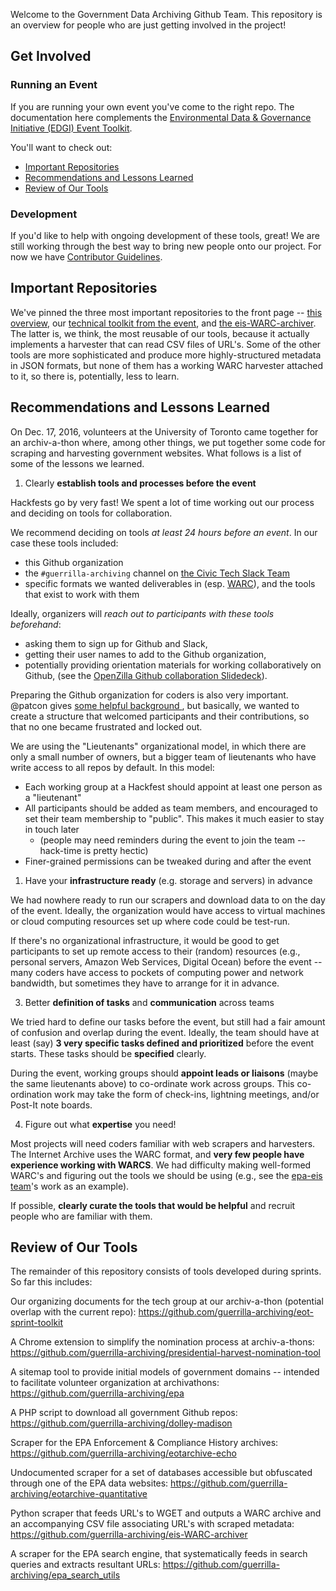 
Welcome to the Government Data Archiving Github Team. This repository is an overview for people who are just getting involved in the project!

## Get Involved

### Running an Event

If you are running your own event you've come to the right repo. The documentation here complements the [Environmental Data & Governance Initiative (EDGI) Event Toolkit](https://envirodatagov.org/event-toolkit/).

You'll want to check out:

- [Important Repositories](#important-repositories)
- [Recommendations and Lessons Learned](#recommendations-and-lessons-learned)
- [Review of Our Tools](#review-of-our-tools)

### Development

If you'd like to help with ongoing development of these tools, great! We are still working through the best way to bring new people onto our project. For now we have [Contributor Guidelines](https://github.com/edgi-govdata-archiving/overview/blob/master/CONTRIBUTING.md).

## Important Repositories

We've pinned the three most important repositories to the front page -- [this overview](https://github.com/edgi-govdata-archiving/overview), our [technical toolkit from the event](https://github.com/edgi-govdata-archiving/eot-sprint-toolkit), and [the eis-WARC-archiver](https://github.com/edgi-govdata-archiving/eis-WARC-archiver).  The latter is, we think, the most reusable of our tools, because it actually implements a harvester that can read CSV files of URL's.  Some of the other tools are more sophisticated and produce more highly-structured metadata in JSON formats, but none of them has a working WARC harvester attached to it, so there is, potentially, less to learn.

## Recommendations and Lessons Learned

On Dec. 17, 2016, volunteers at the University of Toronto came together for an archiv-a-thon where, among other things, we put together some code for scraping and harvesting government websites. What follows is a list of some of the lessons we learned.

1. Clearly **establish tools and processes before the event**

  Hackfests go by very fast! We spent a lot of time working out our process and deciding on tools for collaboration.

  We recommend deciding on tools _at least 24 hours before an event_. In our case these tools included:
  - this Github organization
  - the `#guerrilla-archiving` channel on [the Civic Tech Slack Team](http://civictechto-slack-invite.herokuapp.com/)
  - specific formats we wanted deliverables in (esp. [WARC](https://en.wikipedia.org/wiki/Web_ARChive)), and the tools that exist to work with them

  Ideally, organizers will _reach out to participants with these tools beforehand_:

  - asking them to sign up for Github and Slack,
  - getting their user names to add to the Github organization,
  - potentially providing orientation materials for working collaboratively on Github, (see the [OpenZilla Github collaboration Slidedeck](http://mozillascience.github.io/working-open-workshop/github_for_collaboration/)).   

  Preparing the Github organization for coders is also very important. @patcon gives [some helpful background ](https://github.com/edgi-govdata-archiving/overview/issues/7), but basically, we wanted to create a structure that welcomed participants and their contributions, so that no one became frustrated and locked out.

  We are using the "Lieutenants" organizational model, in which there are only a small number of owners, but a bigger team of lieutenants who have write access to all repos by default. In this model:

  - Each working group at a Hackfest should appoint at least one person as a "lieutenant"
  - All participants should be added as team members, and encouraged to set their team membership to "public". This makes it much easier to stay in touch later  
    - (people may need reminders during the event to join the team -- hack-time is pretty hectic)
  - Finer-grained permissions can be tweaked during and after the event

1. Have your **infrastructure ready** (e.g. storage and servers) in advance   

  We had nowhere ready to run our scrapers and download data to on the day of the event. Ideally, the organization would have access to virtual machines or cloud computing resources set up where code could be test-run.

  If there's no organizational infrastructure, it would be good to get participants to set up remote access to their (random) resources (e.g., personal servers, Amazon Web Services, Digital Ocean) before the event -- many coders have access to pockets of computing power and network bandwidth, but sometimes they have to arrange for it in advance.  

3. Better **definition of tasks** and **communication** across teams

  We tried hard to define our tasks before the event, but still had a fair amount of confusion and overlap during the event. Ideally, the team should have at least (say) **3 very specific tasks defined and prioritized** before the event starts. These tasks should be **specified** clearly.

  During the event, working groups should **appoint leads or liaisons** (maybe the same lieutenants above) to co-ordinate work across groups. This co-ordination work may take the form of check-ins, lightning meetings, and/or Post-It note boards.

4. Figure out what **expertise** you need!

  Most projects will need coders familiar with web scrapers and harvesters. The Internet Archive uses the WARC format, and **very few people have experience working with WARCS**. We had difficulty making well-formed WARC's and figuring out the tools we should be using (e.g., see the [epa-eis team](https://github.com/edgi-govdata-archiving/epa-eis)'s work as an example).

  If possible, **clearly curate the tools that would be helpful** and recruit people who are familiar with them.  

## Review of Our Tools
The remainder of this repository consists of tools developed during sprints.  So far this includes:

Our organizing documents for the tech group at our archiv-a-thon (potential overlap with the current repo):
https://github.com/guerrilla-archiving/eot-sprint-toolkit

A Chrome extension to simplify the nomination process at archiv-a-thons:
https://github.com/guerrilla-archiving/presidential-harvest-nomination-tool

A sitemap tool to provide initial models of government domains -- intended to facilitate volunteer organization at archivathons:
https://github.com/guerrilla-archiving/epa

A PHP script to download all government Github repos:
https://github.com/guerrilla-archiving/dolley-madison

Scraper for the EPA Enforcement & Compliance History archives:
https://github.com/guerrilla-archiving/eotarchive-echo

Undocumented scraper for a set of databases accessible but obfuscated through one of the EPA data websites:
https://github.com/guerrilla-archiving/eotarchive-quantitative

Python scraper that feeds URL's to WGET and outputs a WARC archive and an accompanying CSV file associating URL's with scraped metadata:
https://github.com/guerrilla-archiving/eis-WARC-archiver

A scraper for the EPA search engine, that systematically feeds in search queries and extracts resultant URLs:
https://github.com/guerrilla-archiving/epa_search_utils
